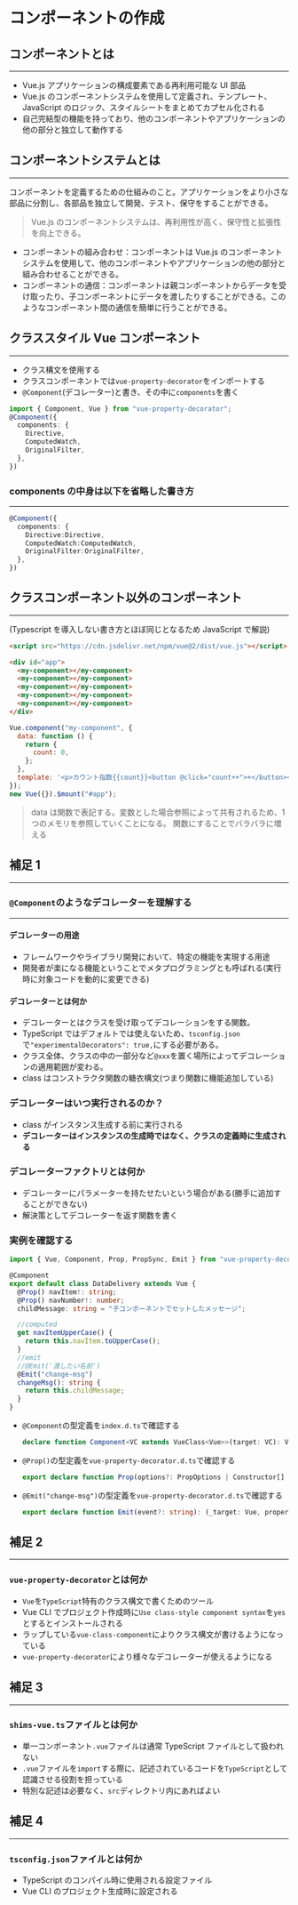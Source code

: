 # コンポーネントの作成

## コンポーネントとは

---

- Vue.js アプリケーションの構成要素である再利用可能な UI 部品
- Vue.js のコンポーネントシステムを使用して定義され、テンプレート、JavaScript のロジック、スタイルシートをまとめてカプセル化される
- 自己完結型の機能を持っており、他のコンポーネントやアプリケーションの他の部分と独立して動作する

## コンポーネントシステムとは

---

コンポーネントを定義するための仕組みのこと。アプリケーションをより小さな部品に分割し、各部品を独立して開発、テスト、保守をすることができる。

> Vue.js のコンポーネントシステムは、再利用性が高く、保守性と拡張性を向上できる。

- コンポーネントの組み合わせ：コンポーネントは Vue.js のコンポーネントシステムを使用して、他のコンポーネントやアプリケーションの他の部分と組み合わせることができる。
- コンポーネントの通信：コンポーネントは親コンポーネントからデータを受け取ったり、子コンポーネントにデータを渡したりすることができる。このようなコンポーネント間の通信を簡単に行うことができる。

## クラススタイル Vue コンポーネント

---

- クラス構文を使用する
- クラスコンポーネントでは`vue-property-decorator`をインポートする
- `@Component`(デコレーター)と書き、その中に`components`を書く

```typescript
import { Component, Vue } from "vue-property-decorator";
@Component({
  components: {
    Directive,
    ComputedWatch,
    OriginalFilter,
  },
})
```

### components の中身は以下を省略した書き方

---

```typescript
@Component({
  components: {
    Directive:Directive,
    ComputedWatch:ComputedWatch,
    OriginalFilter:OriginalFilter,
  },
})

```

<div style="page-break-before:always"></div>

## クラスコンポーネント以外のコンポーネント

---

(Typescript を導入しない書き方とほぼ同じとなるため JavaScript で解説)

```html
<script src="https://cdn.jsdelivr.net/npm/vue@2/dist/vue.js"></script>

<div id="app">
  <my-component></my-component>
  <my-component></my-component>
  <my-component></my-component>
  <my-component></my-component>
  <my-component></my-component>
</div>
```

```javascript
Vue.component("my-component", {
  data: function () {
    return {
      count: 0,
    };
  },
  template: '<p>カウント指数{{count}}<button @click="count++">+</button></p>',
});
new Vue({}).$mount("#app");
```

> data は関数で表記する。変数とした場合参照によって共有されるため、1 つのメモリを参照していくことになる。
> 関数にすることでバラバラに増える

<div style="page-break-before:always"></div>

## 補足 1

---

### `@Component`のようなデコレーターを理解する

---

#### デコレーターの用途

- フレームワークやライブラリ開発において、特定の機能を実現する用途
- 開発者が楽になる機能ということでメタプログラミングとも呼ばれる(実行時に対象コードを動的に変更できる)

#### デコレーターとは何か

- デコレーターとはクラスを受け取ってデコレーションをする関数。
- TypeScript ではデフォルトでは使えないため、`tsconfig.json` で`"experimentalDecorators": true,`にする必要がある。
- クラス全体、クラスの中の一部分など`@xxx`を置く場所によってデコレーションの適用範囲が変わる。
- class はコンストラクタ関数の糖衣構文(つまり関数に機能追加している)

### デコレーターはいつ実行されるのか？

- class がインスタンス生成する前に実行される
- **デコレーターはインスタンスの生成時ではなく、クラスの定義時に生成される**

### デコレーターファクトリとは何か

- デコレーターにパラメーターを持たせたいという場合がある(勝手に追加することができない)
- 解決策としてデコレーターを返す関数を書く

<div style="page-break-before:always"></div>

### 実例を確認する

```typescript
import { Vue, Component, Prop, PropSync, Emit } from "vue-property-decorator";

@Component
export default class DataDelivery extends Vue {
  @Prop() navItem!: string;
  @Prop() navNumber!: number;
  childMessage: string = "子コンポーネントでセットしたメッセージ";

  //computed
  get navItemUpperCase() {
    return this.navItem.toUpperCase();
  }
  //emit
  //@Emit('渡したい名前')
  @Emit("change-msg")
  changeMsg(): string {
    return this.childMessage;
  }
}
```

- `@Component`の型定義を`index.d.ts`で確認する

  ```typescript
  declare function Component<VC extends VueClass<Vue>>(target: VC): VC;
  ```

- `@Prop()`の型定義を`vue-property-decorator.d.ts`で確認する
  ```typescript
  export declare function Prop(options?: PropOptions | Constructor[] | Constructor): (target: Vue, key: string) => void;
  ```
- `@Emit("change-msg")`の型定義を`vue-property-decorator.d.ts`で確認する

  ```typescript
  export declare function Emit(event?: string): (_target: Vue, propertyKey: string, descriptor: any) => void;
  ```

  <div style="page-break-before:always"></div>

## 補足 2

---

### `vue-property-decorator`とは何か

- `Vue`を`TypeScript`特有のクラス構文で書くためのツール
- Vue CLI でプロジェクト作成時に`Use class-style component syntax`を`yes`とするとインストールされる
- ラップしている`vue-class-component`によりクラス構文が書けるようになっている
- `vue-property-decorator`により様々なデコレーターが使えるようになる

## 補足 3

---

### `shims-vue.ts`ファイルとは何か

- 単一コンポーネント`.vue`ファイルは通常 TypeScript ファイルとして扱われない
- `.vue`ファイルを`import`する際に、記述されているコードを`TypeScript`として認識させる役割を担っている
- 特別な記述は必要なく、`src`ディレクトリ内にあればよい

## 補足 4

---

### `tsconfig.json`ファイルとは何か

- TypeScript のコンパイル時に使用される設定ファイル
- Vue CLI のプロジェクト生成時に設定される
